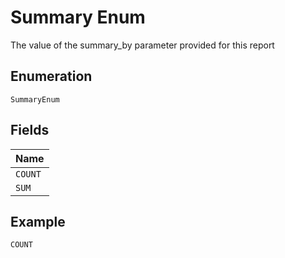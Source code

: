 
# Summary Enum

The value of the summary_by parameter provided for this report

## Enumeration

`SummaryEnum`

## Fields

| Name |
|  --- |
| `COUNT` |
| `SUM` |

## Example

```
COUNT
```

